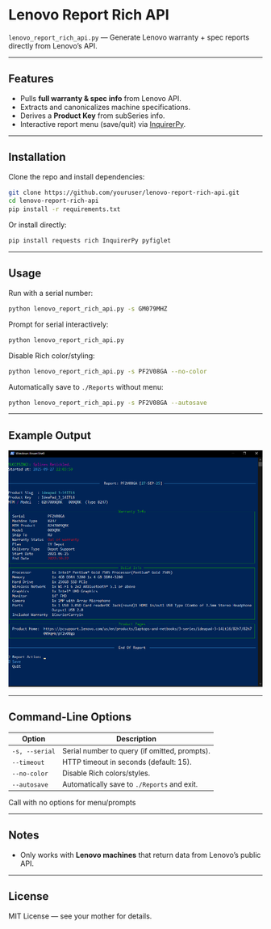 # Lenovo Report Rich API

`lenovo_report_rich_api.py` — Generate Lenovo warranty + spec reports directly from Lenovo’s API.  

---

## Features
- Pulls **full warranty & spec info** from Lenovo API.
- Extracts and canonicalizes machine specifications.
- Derives a **Product Key** from subSeries info.
- Interactive report menu (save/quit) via [InquirerPy](https://github.com/kazhala/InquirerPy).

---

## Installation

Clone the repo and install dependencies:

```bash
git clone https://github.com/youruser/lenovo-report-rich-api.git
cd lenovo-report-rich-api
pip install -r requirements.txt
```

Or install directly:

```bash
pip install requests rich InquirerPy pyfiglet
```

---

## Usage

Run with a serial number:

```bash
python lenovo_report_rich_api.py -s GM079MHZ
```

Prompt for serial interactively:

```bash
python lenovo_report_rich_api.py
```

Disable Rich color/styling:

```bash
python lenovo_report_rich_api.py -s PF2V08GA --no-color
```

Automatically save to `./Reports` without menu:

```bash
python lenovo_report_rich_api.py -s PF2V08GA --autosave
```

---

## Example Output

![Lenovo Report Screenshot](https://raw.githubusercontent.com/honeybugserial/LenovoWarrantyandBuildReport/main/image.png)


---

## Command-Line Options

| Option          | Description |
|-----------------|-------------|
| `-s, --serial`  | Serial number to query (if omitted, prompts). |
| `--timeout`     | HTTP timeout in seconds (default: 15). |
| `--no-color`    | Disable Rich colors/styles. |
| `--autosave`    | Automatically save to `./Reports` and exit. |

Call with no options for menu/prompts

---

## Notes
- Only works with **Lenovo machines** that return data from Lenovo’s public API.

---

## License
MIT License — see your mother for details.

